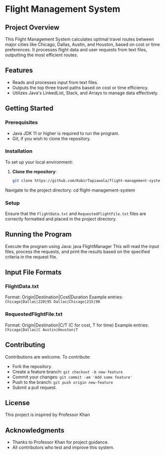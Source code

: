 # Flight Management System

## Project Overview
This Flight Management System calculates optimal travel routes between major cities like Chicago, Dallas, Austin, and Houston, based on cost or time preferences. It processes flight data and user requests from text files, outputting the most efficient routes.

## Features
- Reads and processes input from text files.
- Outputs the top three travel paths based on cost or time efficiency.
- Utilizes Java's LinkedList, Stack, and Arrays to manage data effectively.

## Getting Started

### Prerequisites
- Java JDK 11 or higher is required to run the program.
- Git, if you wish to clone the repository.

### Installation
To set up your local environment:
1. **Clone the repository**:
   ```bash
   git clone https://github.com/KabirTapiawala/flight-management-system.git
Navigate to the project directory: cd flight-management-system

### Setup
Ensure that the `FlightData.txt` and `RequestedFlightFile.txt` files are correctly formatted and placed in the project directory.

## Running the Program
Execute the program using Java: java FlightManager
This will read the input files, process the requests, and print the results based on the specified criteria in the request file.

## Input File Formats

### FlightData.txt
Format: Origin|Destination|Cost|Duration
Example entries: 
`Chicago|Dallas|220|95
Dallas|Chicago|215|90`

### RequestedFlightFile.txt
Format: Origin|Destination|C/T (C for cost, T for time)
Example entries:
`Chicago|Dallas|C
Austin|Houston|T`


## Contributing
Contributions are welcome. To contribute:
- Fork the repository.
- Create a feature branch: `git checkout -b new-feature`
- Commit your changes: `git commit -am 'Add some feature'`
- Push to the branch: `git push origin new-feature`
- Submit a pull request.

## License
This project is inspired by Professor Khan

## Acknowledgments
- Thanks to Professor Khan for project guidance.
- All contributors who test and improve this system.
